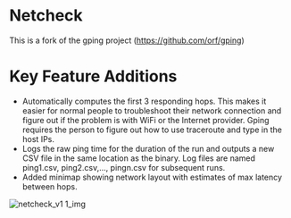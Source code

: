 # Netcheck
This is a fork of the gping project (https://github.com/orf/gping)

# Key Feature Additions
* Automatically computes the first 3 responding hops. This makes it easier for normal people to troubleshoot their network connection and figure out if the problem is with WiFi or the Internet provider. Gping requires the person to figure out how to use traceroute and type in the host IPs.
* Logs the raw ping time for the duration of the run and outputs a new CSV file in the same location as the binary. Log files are named ping1.csv, ping2.csv,..., pingn.csv for subsequent runs.
* Added minimap showing network layout with estimates of max latency between hops.

![netcheck_v1 1_img](https://user-images.githubusercontent.com/78395223/131278304-c9fd15eb-28ec-4707-9899-7f432622fd40.png)
